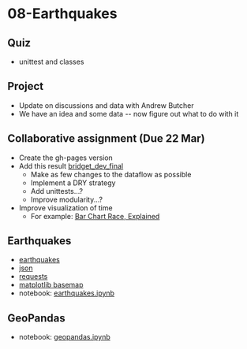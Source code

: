 
# 08-Earthquakes

## Quiz

* unittest and classes

## Project

* Update on discussions and data with Andrew Butcher
* We have an idea and some data -- now figure out what to do with it

## Collaborative assignment (Due 22 Mar)

* Create the gh-pages version
* Add this result [bridget_dev_final](https://github.com/ds5010/vaccines/tree/bridget_dev_final)
  * Make as few changes to the dataflow as possible
  * Implement a DRY strategy
  * Add unittests...?
  * Improve modularity...?
* Improve visualization of time
  * For example: [Bar Chart Race, Explained](https://observablehq.com/@d3/bar-chart-race-explained)

## Earthquakes

* [earthquakes](https://earthquake.usgs.gov/earthquakes/feed/v1.0/geojson.php)
* [json](https://docs.python.org/3/library/json.html)
* [requests](https://docs.python-requests.org/en/latest/)
* [matplotlib basemap](https://matplotlib.org/basemap/index.html)
* notebook: [earthquakes.ipynb](./notebooks/earthquakes.ipynb)

## GeoPandas

* notebook: [geopandas.ipynb](./notebooks/geopandas.ipynb)
